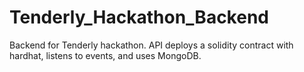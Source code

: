 # Tenderly_Hackathon_Backend

Backend for Tenderly hackathon. API deploys a solidity contract with hardhat, listens to events, and uses MongoDB.
